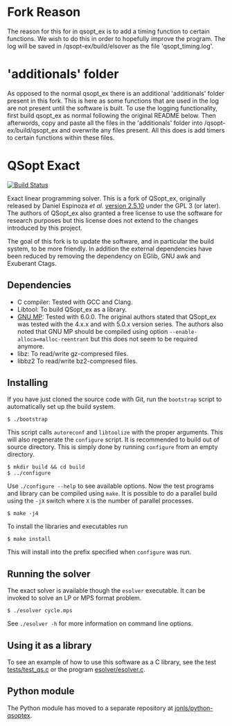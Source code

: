 Fork Reason
===========
The reason for this for in qsopt_ex is to add a timing function to certain functions. We wish to do this in order to hopefully improve the program. The log will be saved in /qsopt-ex/build/elsover as the file 'qsopt_timing.log'.

'additionals' folder
===========
As opposed to the normal qsopt_ex there is an additional 'additionals' folder present in this fork. This is here as some functions that are used in the log are not present until the software is built. To use the logging functionality, first build qsopt_ex as normal following the original README below. Then afterwords, copy and paste all the files in the 'additionals' folder into /qsopt-ex/build/qsopt_ex and overwrite any files present. All this does is add timers to certain functions within these files.

QSopt Exact
===========

[![Build Status](https://travis-ci.org/jonls/qsopt-ex.svg?branch=master)](https://travis-ci.org/jonls/qsopt-ex)

Exact linear programming solver. This is a fork of QSopt_ex, originally
released by Daniel Espinoza _et al._
[version 2.5.10](http://www.math.uwaterloo.ca/~bico/qsopt/ex/) under the
GPL 3 (or later). The authors of QSopt_ex also granted a free license to
use the software for research purposes but this license does not extend
to the changes introduced by this project.

The goal of this fork is to update the software, and in particular the
build system, to be more friendly. In addition the external
dependencies have been reduced by removing the dependency on EGlib,
GNU awk and Exuberant Ctags.

Dependencies
------------

- C compiler: Tested with GCC and Clang.
- Libtool: To build QSopt_ex as a library.
- [GNU MP](https://gmplib.org/): Tested with 6.0.0. The original authors
  stated that QSopt_ex was tested with the 4.x.x and with 5.0.x version
  series. The authors also noted that GNU MP should be compiled using option
  `--enable-alloca=malloc-reentrant` but this does not seem to be required
  anymore.
- libz: To read/write gz-compresed files.
- libbz2 To read/write bz2-compresed files.

Installing
----------

If you have just cloned the source code with Git, run the `bootstrap`
script to automatically set up the build system.

``` shell
$ ./bootstrap
```

This script calls `autoreconf` and `libtoolize` with the proper
arguments. This will also regenerate the `configure` script. It is
recommended to build out of source directory. This is simply done
by running `configure` from an empty directory.

``` shell
$ mkdir build && cd build
$ ../configure
```

Use `./configure --help` to see available options. Now the test
programs and library can be compiled using `make`. It is possible
to do a parallel build using the `-jX` switch where `X` is the number
of parallel processes.

``` shell
$ make -j4
```

To install the libraries and executables run

``` shell
$ make install
```

This will install into the prefix specified when `configure` was run.

Running the solver
------------------

The exact solver is available though the `esolver` executable. It can be
invoked to solve an LP or MPS format problem.

``` shell
$ ./esolver cycle.mps
```

See `./esolver -h` for more information on command line options.

Using it as a library
---------------------
To see an example of how to use this software as a C library, see the test
[tests/test_qs.c](tests/test_qs.c) or the program
[esolver/esolver.c](esolver/esolver.c).

Python module
-------------

The Python module has moved to a separate repository at
[jonls/python-qsoptex](https://github.com/jonls/python-qsoptex).

